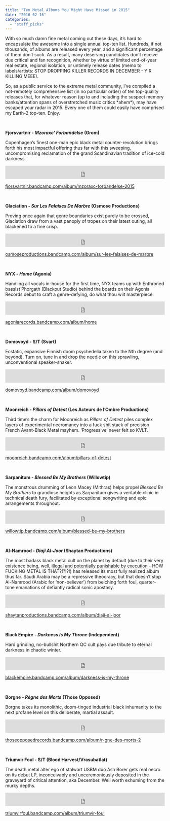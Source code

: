 ```yaml
---
title: "Ten Metal Albums You Might Have Missed in 2015"
date: "2016-02-16"
categories: 
  - "staff_picks"
---
```


With so much damn fine metal coming out these days, it’s hard to encapsulate the awesome into a single annual top-ten list. Hundreds, if not thousands, of albums are released every year, and a significant percentage of them don’t suck. As a result, many deserving candidates don’t receive due critical and fan recognition, whether by virtue of limited end-of-year real estate, regional isolation, or untimely release dates (memo to labels/artists: STOP DROPPING KILLER RECORDS IN DECEMBER - Y'R KILLING MEEE).

So, as a public service to the extreme metal community, I’ve compiled a not-remotely comprehensive list (in no particular order) of ten top-quality releases that, for whatever reason (up to and including the suspect memory banks/attention spans of overstretched music critics \*ahem\*), may have escaped your radar in 2015. Every one of them could easily have comprised my Earth-2 top-ten. Enjoy.

 

**Fjorsvartnir - _Mzoraxc' Forbandelse_ (Grom)**

Copenhagen’s finest one-man epic black metal counter-revolution brings forth his most impactful offering thus far with this sweeping, uncompromising reclamation of the grand Scandinavian tradition of ice-cold darkness. 

<iframe style="border: 0; width: 100%; height: 42px;" src="https://bandcamp.com/EmbeddedPlayer/album=386336352/size=small/bgcol=ffffff/linkcol=0687f5/transparent=true/" width="300" height="150" seamless=""><a href="http://fjorsvartnir.bandcamp.com/album/mzoraxc-forbandelse-2015">Mzoraxc' Forbandelse (2015) by Fjorsvartnir</a></iframe>

 [fjorsvartnir.bandcamp.com/album/mzoraxc-forbandelse-2015](https://fjorsvartnir.bandcamp.com/album/mzoraxc-forbandelse-2015)

 

**Glaciation - _Sur Les Falaises De Marbre_ (Osmose Productions)**

Proving once again that genre boundaries exist purely to be crossed, Glaciation draw from a vast panoply of tropes on their latest outing, all blackened to a fine crisp. 

<iframe style="border: 0; width: 100%; height: 42px;" src="https://bandcamp.com/EmbeddedPlayer/album=1917497323/size=small/bgcol=ffffff/linkcol=0687f5/transparent=true/" width="300" height="150" seamless=""><a href="http://osmoseproductions.bandcamp.com/album/sur-les-falaises-de-marbre">Sur les Falaises de Marbre by GLACIATION</a></iframe>

 [osmoseproductions.bandcamp.com/album/sur-les-falaises-de-marbre](https://osmoseproductions.bandcamp.com/album/sur-les-falaises-de-marbre)

 

**NYX - _Home_ (Agonia)**

Handling all vocals in-house for the first time, NYX teams up with Enthroned bassist Phorgath (Blackout Studio) behind the boards on their Agonia Records debut to craft a genre-defying, do what thou wilt masterpiece. 

<iframe style="border: 0; width: 100%; height: 42px;" src="https://bandcamp.com/EmbeddedPlayer/album=2089347174/size=small/bgcol=ffffff/linkcol=0687f5/transparent=true/" width="300" height="150" seamless=""><a href="http://agoniarecords.bandcamp.com/album/home">Home by Nyx</a></iframe>

 [agoniarecords.bandcamp.com/album/home](https://agoniarecords.bandcamp.com/album/home)

 

**Domovoyd - S/T (Svart)**

Ecstatic, expansive Finnish doom psychedelia taken to the Nth degree (and beyond). Turn on, tune in and drop the needle on this sprawling, unconventional speaker-shaker. 

<iframe style="border: 0; width: 100%; height: 42px;" src="https://bandcamp.com/EmbeddedPlayer/album=2486361084/size=small/bgcol=ffffff/linkcol=0687f5/transparent=true/" width="300" height="150" seamless=""><a href="http://domovoyd.bandcamp.com/album/domovoyd">Domovoyd by Domovoyd</a></iframe>

 [domovoyd.bandcamp.com/album/domovoyd](https://domovoyd.bandcamp.com/album/domovoyd)

 

**Moonreich - _Pillars of Detest_ (Les Acteurs de l’Ombre Productions)**

Third time’s the charm for Moonreich as _Pillars of Detest_ piles complex layers of experimental necromancy into a fuck shit stack of precision French Avant-Black Metal mayhem. ‘Progressive’ never felt so KVLT. 

<iframe style="border: 0; width: 100%; height: 42px;" src="https://bandcamp.com/EmbeddedPlayer/album=3177048748/size=small/bgcol=ffffff/linkcol=0687f5/transparent=true/" width="300" height="150" seamless=""><a href="http://moonreich.bandcamp.com/album/pillars-of-detest">Pillars Of Detest by Moonreich</a></iframe>

 [moonreich.bandcamp.com/album/pillars-of-detest](https://moonreich.bandcamp.com/album/pillars-of-detest)

 

**Sarpanitum - _Blessed Be My Brothers_ (Willowtip)**

The monstrous drumming of Leon Macey (Mithras) helps propel _Blessed Be My Brothers_ to grandiose heights as Sarpanitum gives a veritable clinic in technical death fury, facilitated by exceptional songwriting and epic arrangements throughout. 

<iframe style="border: 0; width: 100%; height: 42px;" src="https://bandcamp.com/EmbeddedPlayer/album=1506079330/size=small/bgcol=ffffff/linkcol=0687f5/transparent=true/" width="300" height="150" seamless=""><a href="http://willowtip.bandcamp.com/album/blessed-be-my-brothers">Blessed Be My Brothers by Sarpanitum</a></iframe>

 [willowtip.bandcamp.com/album/blessed-be-my-brothers](https://willowtip.bandcamp.com/album/blessed-be-my-brothers)

 

**Al-Namrood - _Diaji Al-Joor_ (Shaytan Productions)**

The most badass black metal cult on the planet by default (due to their very existence being, well, [illegal and potentially punishable by execution](http://www.vice.com/en_ca/read/anti-religious-black-metal-band-in-saudi-arabia-666) - HOW FUCKING METAL IS THAT?!?!?!) has released its most fully realized album thus far. Saudi Arabia may be a repressive theocracy, but that doesn’t stop Al-Namrood (Arabic for ‘non-believer’) from belching forth foul, quarter-tone emanations of defiantly radical sonic apostasy. 

<iframe style="border: 0; width: 100%; height: 42px;" src="https://bandcamp.com/EmbeddedPlayer/album=4053437154/size=small/bgcol=ffffff/linkcol=0687f5/transparent=true/" width="300" height="150" seamless=""><a href="http://shaytanproductions.bandcamp.com/album/diaji-al-joor">Diaji Al Joor by Al-Namrood</a></iframe>

 [shaytanproductions.bandcamp.com/album/diaji-al-joor](https://shaytanproductions.bandcamp.com/album/diaji-al-joor)

 

**Black Empire - _Darkness Is My Throne_ (Independent)**

Hard grinding, no-bullshit Northern QC cult pays due tribute to eternal darkness in chaotic winter. 

<iframe style="border: 0; width: 100%; height: 42px;" src="https://bandcamp.com/EmbeddedPlayer/album=3378167518/size=small/bgcol=ffffff/linkcol=0687f5/transparent=true/" width="300" height="150" seamless=""><a href="http://blackempire.bandcamp.com/album/darkness-is-my-throne">Darkness is my Throne by Black Empire</a></iframe>

 [blackempire.bandcamp.com/album/darkness-is-my-throne](https://blackempire.bandcamp.com/album/darkness-is-my-throne)

 

**Borgne - _Règne des Morts_ (Those Opposed)**

Borgne takes its monolithic, doom-tinged industrial black inhumanity to the next profane level on this deliberate, martial assault. 

<iframe style="border: 0; width: 100%; height: 42px;" src="https://bandcamp.com/EmbeddedPlayer/album=3796491782/size=small/bgcol=ffffff/linkcol=0687f5/transparent=true/" width="300" height="150" seamless=""><a href="http://thoseopposedrecords.bandcamp.com/album/r-gne-des-morts-2">Règne des Morts by BORGNE</a></iframe>

 [thoseopposedrecords.bandcamp.com/album/r-gne-des-morts-2](https://thoseopposedrecords.bandcamp.com/album/r-gne-des-morts-2)

 

**Triumvir Foul - S/T (Blood Harvest/Vrasubatlat)**

The death metal alter ego of stalwart USBM duo Ash Borer gets real necro on its debut LP, inconceivably and unceremoniously deposited in the graveyard of critical attention, aka December. Well worth exhuming from the murky depths. 

<iframe style="border: 0; width: 100%; height: 42px;" src="https://bandcamp.com/EmbeddedPlayer/album=3729207308/size=small/bgcol=ffffff/linkcol=0687f5/transparent=true/" width="300" height="150" seamless=""><a href="http://triumvirfoul.bandcamp.com/album/triumvir-foul">Triumvir Foul by Triumvir Foul</a></iframe>

 [triumvirfoul.bandcamp.com/album/triumvir-foul](https://triumvirfoul.bandcamp.com/album/triumvir-foul)
